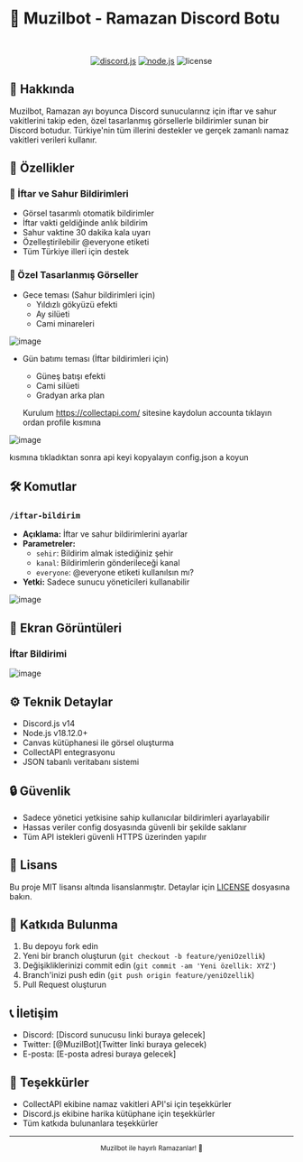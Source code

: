 # 🌙 Muzilbot - Ramazan Discord Botu

<div align="center">
  <br>
  <p>
    <a href="https://discord.js.org/"><img src="https://img.shields.io/badge/discord.js-v14-blue.svg" alt="discord.js"></a>
    <a href="https://nodejs.org/"><img src="https://img.shields.io/badge/node.js-v18.12.0-green.svg" alt="node.js"></a>
    <img src="https://img.shields.io/badge/license-MIT-red.svg" alt="license">
  </p>
</div>

## 📖 Hakkında

Muzilbot, Ramazan ayı boyunca Discord sunucularınız için iftar ve sahur vakitlerini takip eden, özel tasarlanmış görsellerle bildirimler sunan bir Discord botudur. Türkiye'nin tüm illerini destekler ve gerçek zamanlı namaz vakitleri verileri kullanır.

## 🌟 Özellikler

### 🕌 İftar ve Sahur Bildirimleri
- Görsel tasarımlı otomatik bildirimler
- İftar vakti geldiğinde anlık bildirim
- Sahur vaktine 30 dakika kala uyarı
- Özelleştirilebilir @everyone etiketi
- Tüm Türkiye illeri için destek

### 🎨 Özel Tasarlanmış Görseller
- Gece teması (Sahur bildirimleri için)
  - Yıldızlı gökyüzü efekti
  - Ay silüeti
  - Cami minareleri

![image](https://github.com/user-attachments/assets/36801e29-e3f6-4f7b-9140-6f663d690359)

- Gün batımı teması (İftar bildirimleri için)
  - Güneş batışı efekti
  - Cami silüeti
  - Gradyan arka plan






  Kurulum
 https://collectapi.com/ sitesine kaydolun 
 accounta tıklayın ordan profile kısmına 

 ![image](https://github.com/user-attachments/assets/d84dbe59-13c1-4eba-a959-273ebec5f7f2)


 kısmına tıkladıktan sonra api keyi kopyalayın config.json a koyun









## 🛠️ Komutlar

### `/iftar-bildirim`
- **Açıklama:** İftar ve sahur bildirimlerini ayarlar
- **Parametreler:**
  - `sehir`: Bildirim almak istediğiniz şehir
  - `kanal`: Bildirimlerin gönderileceği kanal
  - `everyone`: @everyone etiketi kullanılsın mı?
- **Yetki:** Sadece sunucu yöneticileri kullanabilir

![image](https://github.com/user-attachments/assets/f512641f-2f4a-4f36-802b-0d243098181b)


## 📸 Ekran Görüntüleri

### İftar Bildirimi
![image](https://github.com/user-attachments/assets/ec423708-b5b3-4e13-af6d-c7f311fe2cc4)




## ⚙️ Teknik Detaylar

- Discord.js v14
- Node.js v18.12.0+
- Canvas kütüphanesi ile görsel oluşturma
- CollectAPI entegrasyonu
- JSON tabanlı veritabanı sistemi

## 🔒 Güvenlik

- Sadece yönetici yetkisine sahip kullanıcılar bildirimleri ayarlayabilir
- Hassas veriler config dosyasında güvenli bir şekilde saklanır
- Tüm API istekleri güvenli HTTPS üzerinden yapılır

## 📝 Lisans

Bu proje MIT lisansı altında lisanslanmıştır. Detaylar için [LICENSE](LICENSE) dosyasına bakın.

## 🤝 Katkıda Bulunma

1. Bu depoyu fork edin
2. Yeni bir branch oluşturun (`git checkout -b feature/yeniOzellik`)
3. Değişikliklerinizi commit edin (`git commit -am 'Yeni özellik: XYZ'`)
4. Branch'inizi push edin (`git push origin feature/yeniOzellik`)
5. Pull Request oluşturun

## 📞 İletişim

- Discord: [Discord sunucusu linki buraya gelecek]
- Twitter: [@MuzilBot](Twitter linki buraya gelecek)
- E-posta: [E-posta adresi buraya gelecek]

## 🙏 Teşekkürler

- CollectAPI ekibine namaz vakitleri API'si için teşekkürler
- Discord.js ekibine harika kütüphane için teşekkürler
- Tüm katkıda bulunanlara teşekkürler

---
<div align="center">
  <sub>Muzilbot ile hayırlı Ramazanlar! 🌙</sub>
</div> 
